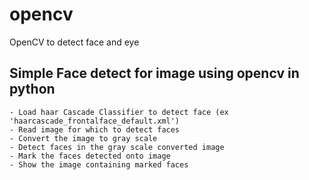 # opencv
OpenCV to detect face and eye

## Simple Face detect for image using opencv in python

```
- Load haar Cascade Classifier to detect face (ex 'haarcascade_frontalface_default.xml')
- Read image for which to detect faces
- Convert the image to gray scale
- Detect faces in the gray scale converted image
- Mark the faces detected onto image
- Show the image containing marked faces
```
